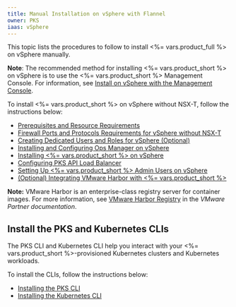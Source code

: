 ```yaml
---
title: Manual Installation on vSphere with Flannel
owner: PKS
iaas: vSphere
---
```


This topic lists the procedures to follow to install <%= vars.product_full %> on vSphere manually.

<p class="note"><strong>Note</strong>: The recommended method for installing <%= vars.product_short %> on vSphere is to use the <%= vars.product_short %> Management Console. For information, see <a href="console-install-vsphere.html">Install on vSphere with the Management Console</a>.</p>

To install <%= vars.product_short %> on vSphere without NSX-T, follow the instructions below:

<ul>
  <li>
    <a href="./vsphere-requirements.html">Prerequisites and Resource Requirements</a>
  </li>
  <li>
    <a href="./ports-protocols-wo-nsx-t.html">Firewall Ports and Protocols Requirements for vSphere without NSX-T</a>
  </li>
  <li>
    <a href="./vsphere-prepare-env.html">Creating Dedicated Users and Roles for vSphere (Optional)</a>
  </li>
  <li>
    <a href="./vsphere-om-install-config.html">Installing and Configuring Ops Manager on vSphere</a>
  </li>
  <li>
    <a href="./installing-vsphere.html">Installing <%= vars.product_short %> on vSphere</a>
  </li>
  <li>
    <a href="./vsphere-configure-api.html">Configuring PKS API Load Balancer</a>
  </li>
  <li>
    <a href="./vsphere-configure-users.html">Setting Up <%= vars.product_short %> Admin Users on vSphere</a>
  </li>
  <li>
    <a href="https://docs.pivotal.io/partners/vmware-harbor/integrating-pks.html">(Optional) Integrating VMware Harbor with <%= vars.product_short %></a>
  </li>
</ul>

<p class="note"><strong>Note:</strong> VMware Harbor is an enterprise-class registry server for
container images. For more information, see
<a href="https://docs.pivotal.io/partners/vmware-harbor/index.html">VMware Harbor Registry</a> in the
<em>VMware Partner documentation</em>.</p>

## Install the PKS and Kubernetes CLIs

The PKS CLI and Kubernetes CLI help you interact with your <%= vars.product_short %>-provisioned Kubernetes clusters and Kubernetes workloads.

To install the CLIs, follow the instructions below:

<ul>
  <li>
    <a href="installing-cli.html">Installing the PKS CLI</a>
  </li>
  <li>
    <a href="installing-kubectl-cli.html">Installing the Kubernetes CLI</a>
  </li>
</ul>
